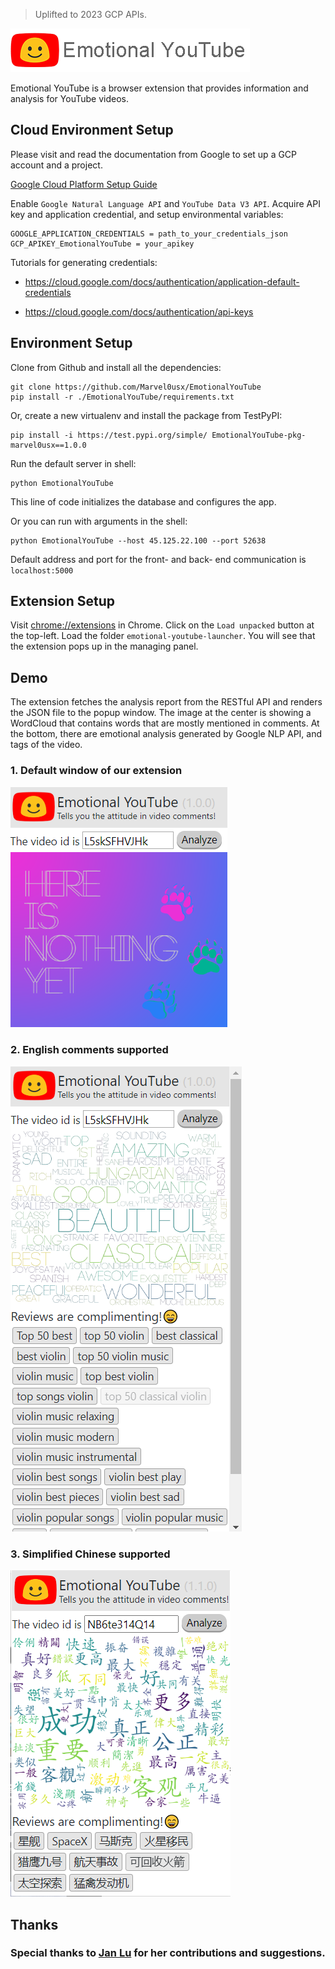 > Uplifted to 2023 GCP APIs.

![logo](img/logo.png)

Emotional YouTube is a browser extension that provides information and analysis for YouTube videos.
## **Cloud Environment Setup**
Please visit and read the documentation from Google to set up a GCP account and a project.

[Google Cloud Platform Setup Guide](https://cloud.google.com/deployment-manager/docs/step-by-step-guide/installation-and-setup)

Enable `Google Natural Language API` and `YouTube Data V3 API`. Acquire API key and application credential, and setup environmental variables:
```{sh}
GOOGLE_APPLICATION_CREDENTIALS = path_to_your_credentials_json
GCP_APIKEY_EmotionalYouTube = your_apikey
```

Tutorials for generating credentials:

- https://cloud.google.com/docs/authentication/application-default-credentials

- https://cloud.google.com/docs/authentication/api-keys

## **Environment Setup**
Clone from Github and install all the dependencies:
```{sh}
git clone https://github.com/Marvel0usx/EmotionalYouTube
pip install -r ./EmotionalYouTube/requirements.txt
```
Or, create a new virtualenv and install the package from TestPyPI:
```{sh}
pip install -i https://test.pypi.org/simple/ EmotionalYouTube-pkg-marvel0usx==1.0.0
```
Run the default server in shell:
```{sh}
python EmotionalYouTube
```
This line of code initializes the database and configures the app.

Or you can run with arguments in the shell:
```{sh}
python EmotionalYouTube --host 45.125.22.100 --port 52638
```

Default address and port for the front- and back- end communication is `localhost:5000`

## **Extension Setup**

Visit [chrome://extensions](chrome://extensions) in Chrome. Click on the `Load unpacked` button at the top-left. Load the folder `emotional-youtube-launcher`.
You will see that the extension pops up in the managing panel.

## **Demo**

The extension fetches the analysis report from the RESTful API and renders the JSON file to the popup window. The image at the center is showing a WordCloud that contains words that are mostly mentioned in comments. At the bottom, there are emotional analysis generated by Google NLP API, and tags of the video.
### 1. Default window of our extension
![Demo of extension](img/demo1.png)
### 2. English comments supported
![Demo of extension](img/demo2.png)
### 3. Simplified Chinese supported
![Demo of extension](img/demo3.png)

## **Thanks**
### Special thanks to [Jan Lu](https://github.com/ZhanLu00) for her contributions and suggestions.
